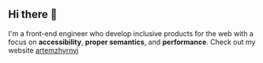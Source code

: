 ## Hi there 👋

I'm a front-end engineer who develop inclusive products for the web with a focus on **accessibility**, **proper semantics**, and **performance**. Check out my website [artemzhyrnyi](https://artemzhyrnyi.netlify.app/)
